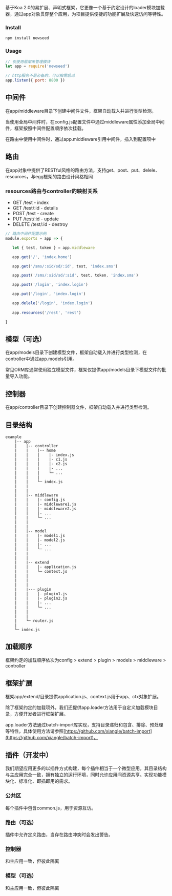 基于Koa 2.0的易扩展、声明式框架，它更像一个基于约定设计的loader模块加载器，通过app对象贯穿整个应用，为项目提供便捷的功能扩展及快速访问等特性。

### Install

```
npm install newseed
```

### Usage

```js
// 仅使用框架来管理模块
let app = require('newseed')

// http服务不是必备的，可以按需启动
app.listen({ port: 8800 })
```

## 中间件

在app/middleware目录下创建中间件文件，框架自动载入并进行类型检测。

当使用全局中间件时，在config.js配置文件中通过middleware属性添加全局中间件，框架按照中间件配置顺序依次挂载。

在路由中使用中间件时，通过app.middleware引用中间件，插入到配置项中

## 路由

在app对象中提供了RESTful风格的路由方法，支持get、post、put、delele、resources，与egg框架的路由设计风格相同

### resources路由与controller的映射关系

* GET /test - index
* GET /test/:id - details
* POST /test - create
* PUT /test/:id - update
* DELETE /test/:id - destroy

```js
// 路由中间件配置示例
module.exports = app => {

   let { test, token } = app.middleware

   app.get('/', 'index.home')

   app.get('/sms/:sid/sd/:id', test, 'index.sms')

   app.post('/sms/:sid/sd/:sid', test, token, 'index.sms')

   app.post('/login', 'index.login')

   app.put('/login', 'index.login')

   app.delele('/login', 'index.login')
   
   app.resources('/rest', 'rest')

}
```

<!-- ### 手动配置路由（当前）

手动配置路由规则，路由会根据预定义路径定位到指定controller和action

优点：

* 灵活，允许随意定义url与controller的映射关系

缺点：

* 需要手动配置路由


### 自动寻址路由（弃用）

利用目录/文件映射关系自动寻址，不需要手动配置路由，路由会根据url规则自动定位到指定action。

优点：

* 简单，不需要配置路由即可使用

缺点：

* 不够灵活，使用固定的寻址规则，会与手动路由参数冲突。 -->


## 模型（可选）

在app/models目录下创建模型文件，框架自动载入并进行类型检测，在controller中通过app.models引用。

常见ORM库通常使用独立模型文件，框架仅提供app/models目录下模型文件的批量导入功能。


## 控制器

在app/controller目录下创建控制器文件，框架自动载入并进行类型检测。


## 目录结构

```
example
    |-- app
    |    |-- controller
    |    |    |-- home
    |    |    |    |- index.js
    |    |    |    |- c1.js
    |    |    |    |- c2.js
    |    |    |    |- ...
    |    |    |    └─ ...
    |    |    |
    |    |    └─ index.js
    |    |
    |    |
    |    |-- middleware
    |    |    |- config.js
    |    |    |- middleware1.js
    |    |    |- middleware2.js
    |    |    |- ...
    |    |    └─ ...
    |    |
    |    |
    |    |-- model
    |    |    |- model1.js
    |    |    |- model2.js
    |    |    |- ...
    |    |    └─ ...
    |    |
    |    |
    |    |-- extend
    |    |    |- application.js
    |    |    └─ context.js
    |    |
    |    |
    |    |
    |    |--- plugin
    |    |    |- plugin1.js
    |    |    |- plugin2.js
    |    |    |- ...
    |    |    └─ ...
    |    | 
    |    | 
    |    └─ router.js
    |
    └─ index.js
```


## 加载顺序

   框架约定的加载顺序依次为config > extend > plugin > models > middleware > controller


## 框架扩展

   框架app/extend/目录提供application.js、context.js用于app、ctx对象扩展。

   除了框架约定的加载项外，我们还提供app.loader方法用于自定义加载模块目录，方便开发者进行框架扩展。

   app.loader方法通过batch-import库实现，支持目录递归和包含、排除、预处理等特性，具体使用方法请参照[https://github.com/xiangle/batch-import](https://github.com/xiangle/batch-import)。


## 插件（开发中）

我们期望应用更多的以插件方式构建，每个插件相当于一个微型应用，其目录结构与主应用完全一致，拥有独立的运行环境，同时允许应用间资源共享。实现功能模块化、标准化、即插即用的需求。

### 公共区

每个插件中包含common.js，用于资源互访。

### 路由（可选）

插件中允许定义路由，当存在路由冲突时会发出警告。

### 控制器

和主应用一致，但彼此隔离

### 模型（可选）

和主应用一致，但彼此隔离